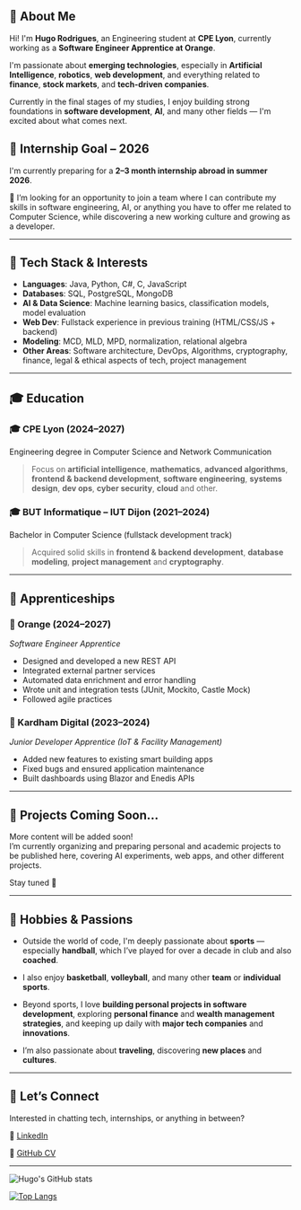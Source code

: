 ## 👋 About Me

Hi! I'm **Hugo Rodrigues**, an Engineering student at **CPE Lyon**, currently working as a **Software Engineer Apprentice at Orange**. 

I'm passionate about **emerging technologies**, especially in **Artificial Intelligence**, **robotics**, **web development**, and everything related to **finance**, **stock markets**, and **tech-driven companies**.

Currently in the final stages of my studies, I enjoy building strong foundations in **software development**, **AI**, and many other fields — I'm excited about what comes next.

## 🎯 Internship Goal – 2026

I'm currently preparing for a **2–3 month internship abroad in summer 2026**.

💼 I’m looking for an opportunity to join a team where I can contribute my skills in software engineering, AI, or anything you have to offer me related to Computer Science, while discovering a new working culture and growing as a developer.

---

## 🧠 Tech Stack & Interests

- **Languages**: Java, Python, C#, C, JavaScript
- **Databases**: SQL, PostgreSQL, MongoDB  
- **AI & Data Science**: Machine learning basics, classification models, model evaluation  
- **Web Dev**: Fullstack experience in previous training (HTML/CSS/JS + backend)
- **Modeling**: MCD, MLD, MPD, normalization, relational algebra  
- **Other Areas**: Software architecture, DevOps, Algorithms, cryptography, finance, legal & ethical aspects of tech, project management

---

## 🎓 Education

### 🎓 CPE Lyon (2024–2027)  
Engineering degree in Computer Science and Network Communication  
> Focus on **artificial intelligence**, **mathematics**, **advanced algorithms**, **frontend & backend development**, **software engineering**, **systems design**,  **dev ops**, **cyber security**, **cloud** and other.

### 🎓 BUT Informatique – IUT Dijon (2021–2024)  
Bachelor in Computer Science (fullstack development track)  
> Acquired solid skills in **frontend & backend development**, **database modeling**, **project management** and **cryptography**.

---

## 💼 Apprenticeships

### 🏢 Orange (2024–2027)  
*Software Engineer Apprentice*  
- Designed and developed a new REST API
- Integrated external partner services
- Automated data enrichment and error handling
- Wrote unit and integration tests (JUnit, Mockito, Castle Mock)
- Followed agile practices

### 🏢 Kardham Digital (2023–2024)  
*Junior Developer Apprentice (IoT & Facility Management)*  
- Added new features to existing smart building apps
- Fixed bugs and ensured application maintenance
- Built dashboards using Blazor and Enedis APIs

---

## 🚧 Projects Coming Soon...

More content will be added soon!  
I’m currently organizing and preparing personal and academic projects to be published here, covering AI experiments, web apps, and other different projects.

Stay tuned 👀

---

## 🏐 Hobbies & Passions

- Outside the world of code, I'm deeply passionate about **sports** — especially **handball**, which I’ve played for over a decade in club and also **coached**.  
- I also enjoy **basketball**, **volleyball**, and many other **team** or **individual sports**.  

- Beyond sports, I love **building personal projects in software development**, exploring **personal finance** and **wealth management strategies**, and keeping up daily with **major tech companies** and **innovations**.  

- I’m also passionate about **traveling**, discovering **new places** and **cultures**.
---

## 🤝 Let’s Connect

Interested in chatting tech, internships, or anything in between?

🔗 [LinkedIn](https://www.linkedin.com/in/hugo-rdg/)

🔗 [GitHub CV](https://gist.github.com/Hugo-Rodrigues-Dev/75c83f063e42bc4bcf2bea51aff95ebf)

---

![Hugo's GitHub stats](https://github-readme-stats.vercel.app/api?username=Hugo-Rodrigues-Dev&show_icons=true&theme=dark&hide_border=true)

[![Top Langs](https://github-readme-stats.vercel.app/api/top-langs/?username=Hugo-Rodrigues-Dev&layout=compact&theme=dark&hide_border=true)](https://github.com/anuraghazra/github-readme-stats)
